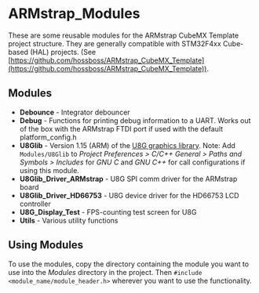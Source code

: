 # ARMstrap_Modules
These are some reusable modules for the ARMstrap CubeMX Template project structure. They are generally
compatible with STM32F4xx Cube-based (HAL) projects.
(See [https://github.com/hossboss/ARMstrap_CubeMX_Template](https://github.com/hossboss/ARMstrap_CubeMX_Template)).

## Modules
* **Debounce** - Integrator debouncer
* **Debug** - Functions for printing debug information to a UART. Works out of the box with the ARMstrap
  FTDI port if used with the default platform\_config.h 
* **U8Glib** - Version 1.15 (ARM) of the [U8G graphics library](https://code.google.com/p/u8glib/). 
  Note: Add `Modules/U8Glib` to *Project Preferences > C/C++ General > Paths and Symbols > Includes* for 
  *GNU C* and *GNU C++* for call configurations if using this module. 
* **U8Glib_Driver_ARMstrap** - U8G SPI comm driver for the ARMstrap board
* **U8Glib_Driver_HD66753** - U8G device driver for the HD66753 LCD controller
* **U8G_Display_Test** - FPS-counting test screen for U8G
* **Utils** - Various utility functions

## Using Modules
To use the modules, copy the directory containing the module you want to use into the *Modules* directory
in the project. Then `#include <module_name/module_header.h>` wherever you want to use the functionality.
